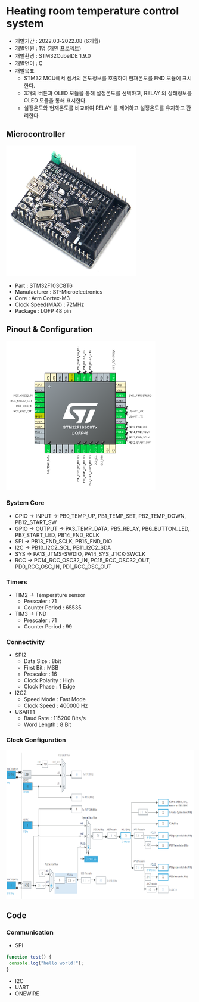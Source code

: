 # Heating room temperature control system
* 개발기간 : 2022.03-2022.08 (6개월)
* 개발인원 : 1명 (개인 프로젝트)
* 개발환경 : STM32CubeIDE 1.9.0
* 개발언어 : C
* 개발목표  
  * STM32 MCU에서 센서의 온도정보를 호출하여 현재온도를 FND 모듈에 표시한다.   
  * 3개의 버튼과 OLED 모듈을 통해 설정온도를 선택하고, RELAY 의 상태정보를 OLED 모듈을 통해 표시한다.  
  * 설정온도와 현재온도를 비교하여 RELAY 를 제어하고 설정온도를 유지하고 관리한다.  
 
## Microcontroller
<a href="#"><img src="https://github.com/hmh2683/heatingroom.project/blob/main/images/stm32f103c8t6.png" width="350px" height="350px"></a> 
* Part : STM32F103C8T6
* Manufacturer : ST-Microelectronics
* Core : Arm Cortex-M3
* Clock Speed(MAX) : 72MHz
* Package : LQFP 48 pin

## Pinout & Configuration
<a href="#"><img src="https://github.com/hmh2683/heatingroom.project/blob/main/images/pin.png" width="400px" height="400px"></a>
### System Core
* GPIO -> INPUT -> PB0_TEMP_UP, PB1_TEMP_SET, PB2_TEMP_DOWN, PB12_START_SW
* GPIO -> OUTPUT -> PA3_TEMP_DATA, PB5_RELAY, PB6_BUTTON_LED, PB7_START_LED, PB14_FND_RCLK
* SPI -> PB13_FND_SCLK, PB15_FND_DIO
* I2C -> PB10_I2C2_SCL, PB11_I2C2_SDA
* SYS -> PA13_JTMS-SWDIO, PA14_SYS_JTCK-SWCLK
* RCC -> PC14_RCC_OSC32_IN, PC15_RCC_OSC32_OUT, PD0_RCC_OSC_IN, PD1_RCC_OSC_OUT
### Timers
* TIM2 -> Temperature sensor
  * Prescaler : 71
  * Counter Period : 65535
* TIM3 -> FND
  * Prescaler : 71
  * Counter Period : 99
### Connectivity
* SPI2
  * Data Size : 8bit
  * First Bit : MSB
  * Prescaler : 16
  * Clock Polarity : High
  * Clock Phase : 1 Edge
* I2C2
  * Speed Mode : Fast Mode
  * Clock Speed : 400000 Hz
* USART1
  * Baud Rate : 115200 Bits/s
  * Word Length : 8 Bit
### Clock Configuration
<a href="#"><img src="https://github.com/hmh2683/heatingroom.project/blob/main/images/clock.png" width="1000px" height="400px"></a> 

## Code
### Communication 
* SPI
```javascript 
function test() { 
 console.log("hello world!"); 
} 
```
* I2C 
* UART
* ONEWIRE



